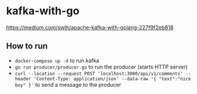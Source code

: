 # kafka-with-go

https://medium.com/swlh/apache-kafka-with-golang-227f9f2eb818

## How to run

* `docker-compose up -d` to run kafka
* `go run producer/producer.go` to run the producer (starts HTTP server)
* `curl --location --request POST 'localhost:3000/api/v1/comments' --header 'Content-Type: application/json' --data-raw '{ "text":"nice boy" }'` to send a message to the producer